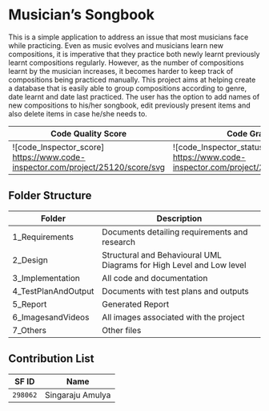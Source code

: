 # **Musician’s Songbook**

This is a simple application to address an issue that most musicians face while practicing. Even as music evolves and musicians learn new compositions, it is imperative that they practice both newly learnt previously learnt compositions regularly. However, as the number of compositions learnt by the musician increases, it becomes harder to keep track of compositions being practiced manually. This project aims at helping create a database that is easily able to group compositions according to genre, date learnt and date last practiced. The user has the option to add names of new compositions to his/her songbook, edit previously present items and also delete items in case he/she needs to. 

Code Quality Score | Code Grade|
 |-----------|-----------|
 |![code_Inspector_score] https://www.code-inspector.com/project/25120/score/svg| ![code_Inspector_status] https://www.code-inspector.com/project/25120/status/svg |
 
## Folder Structure

| Folder  | Description  |
|--- |--- |
| 1_Requirements | Documents detailing requirements and research |
| 2_Design |  Structural and Behavioural UML Diagrams for High Level and Low level |
| 3_Implementation | All code and documentation |
| 4_TestPlanAndOutput | Documents with test plans and outputs |
| 5_Report | Generated Report |
| 6_ImagesandVideos | All images associated with the project |
| 7_Others | Other files |



## Contribution List

| SF ID  | Name        | 
|---     |---        |
| `298062`| Singaraju Amulya  |
